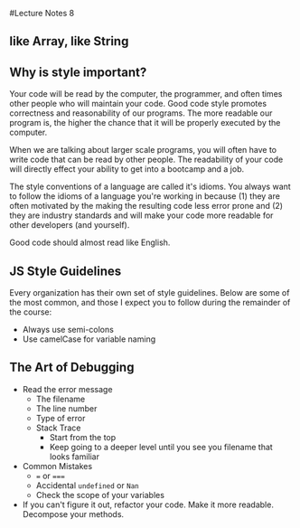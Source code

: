 #Lecture Notes 8

## like Array, like String

## Why is style important?

Your code will be read by the computer, the programmer, and often times other people
who will maintain your code. Good code style promotes correctness and reasonability
of our programs. The more readable our program is, the higher the chance that it will
be properly executed by the computer.

When we are talking about larger scale programs, you will often have to write code that
can be read by other people. The readability of your code will directly effect your
ability to get into a bootcamp and a job.

The style conventions of a language are called it's idioms. You always want to follow
the idioms of a language you're working in because (1) they are often motivated by the
making the resulting code less error prone and (2) they are industry standards and will
make your code more readable for other developers (and yourself).

Good code should almost read like English.

## JS Style Guidelines

Every organization has their own set of style guidelines. Below are some of the most
common, and those I expect you to follow during the remainder of the course:

* Always use semi-colons
* Use camelCase for variable naming

## The Art of Debugging

* Read the error message
  - The filename
  - The line number
  - Type of error
  - Stack Trace
    * Start from the top
    * Keep going to a deeper level until you see you filename that looks familiar    
* Common Mistakes
  - `=` or `===`
  - Accidental `undefined` or `Nan`
  - Check the scope of your variables
* If you can't figure it out, refactor your code. Make it more readable. Decompose your methods.
